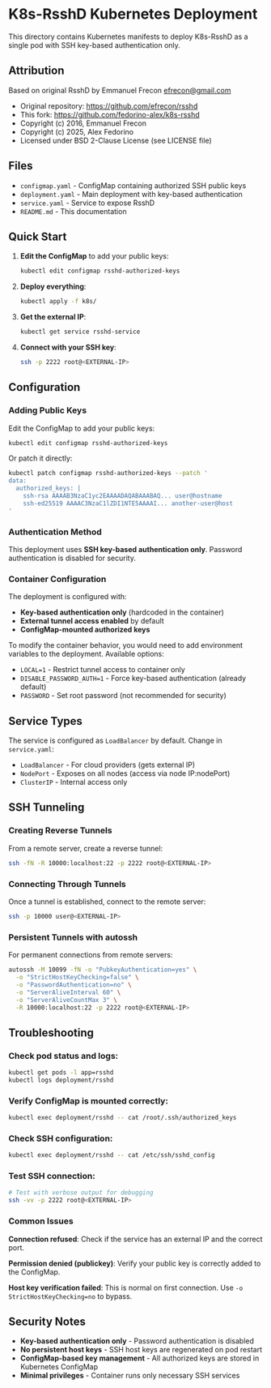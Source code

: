 # K8s-RsshD Kubernetes Deployment

This directory contains Kubernetes manifests to deploy K8s-RsshD as a single pod with SSH key-based authentication only.

## Attribution

Based on original RsshD by Emmanuel Frecon <efrecon@gmail.com>
- Original repository: https://github.com/efrecon/rsshd
- This fork: https://github.com/fedorino-alex/k8s-rsshd
- Copyright (c) 2016, Emmanuel Frecon
- Copyright (c) 2025, Alex Fedorino
- Licensed under BSD 2-Clause License (see LICENSE file)

## Files

- `configmap.yaml` - ConfigMap containing authorized SSH public keys
- `deployment.yaml` - Main deployment with key-based authentication
- `service.yaml` - Service to expose RsshD
- `README.md` - This documentation

## Quick Start

1. **Edit the ConfigMap** to add your public keys:
   ```bash
   kubectl edit configmap rsshd-authorized-keys
   ```

2. **Deploy everything**:
   ```bash
   kubectl apply -f k8s/
   ```

3. **Get the external IP**:
   ```bash
   kubectl get service rsshd-service
   ```

4. **Connect with your SSH key**:
   ```bash
   ssh -p 2222 root@<EXTERNAL-IP>
   ```

## Configuration

### Adding Public Keys

Edit the ConfigMap to add your public keys:

```bash
kubectl edit configmap rsshd-authorized-keys
```

Or patch it directly:

```bash
kubectl patch configmap rsshd-authorized-keys --patch '
data:
  authorized_keys: |
    ssh-rsa AAAAB3NzaC1yc2EAAAADAQABAAABAQ... user@hostname
    ssh-ed25519 AAAAC3NzaC1lZDI1NTE5AAAAI... another-user@host
'
```

### Authentication Method

This deployment uses **SSH key-based authentication only**. Password authentication is disabled for security.

### Container Configuration

The deployment is configured with:
- **Key-based authentication only** (hardcoded in the container)
- **External tunnel access enabled** by default
- **ConfigMap-mounted authorized keys**

To modify the container behavior, you would need to add environment variables to the deployment. Available options:

- `LOCAL=1` - Restrict tunnel access to container only
- `DISABLE_PASSWORD_AUTH=1` - Force key-based authentication (already default)
- `PASSWORD` - Set root password (not recommended for security)

## Service Types

The service is configured as `LoadBalancer` by default. Change in `service.yaml`:

- `LoadBalancer` - For cloud providers (gets external IP)
- `NodePort` - Exposes on all nodes (access via node IP:nodePort)
- `ClusterIP` - Internal access only

## SSH Tunneling

### Creating Reverse Tunnels

From a remote server, create a reverse tunnel:

```bash
ssh -fN -R 10000:localhost:22 -p 2222 root@<EXTERNAL-IP>
```

### Connecting Through Tunnels

Once a tunnel is established, connect to the remote server:

```bash
ssh -p 10000 user@<EXTERNAL-IP>
```

### Persistent Tunnels with autossh

For permanent connections from remote servers:

```bash
autossh -M 10099 -fN -o "PubkeyAuthentication=yes" \
  -o "StrictHostKeyChecking=false" \
  -o "PasswordAuthentication=no" \
  -o "ServerAliveInterval 60" \
  -o "ServerAliveCountMax 3" \
  -R 10000:localhost:22 -p 2222 root@<EXTERNAL-IP>
```

## Troubleshooting

### Check pod status and logs:
```bash
kubectl get pods -l app=rsshd
kubectl logs deployment/rsshd
```

### Verify ConfigMap is mounted correctly:
```bash
kubectl exec deployment/rsshd -- cat /root/.ssh/authorized_keys
```

### Check SSH configuration:
```bash
kubectl exec deployment/rsshd -- cat /etc/ssh/sshd_config
```

### Test SSH connection:
```bash
# Test with verbose output for debugging
ssh -vv -p 2222 root@<EXTERNAL-IP>
```

### Common Issues

**Connection refused**: Check if the service has an external IP and the correct port.

**Permission denied (publickey)**: Verify your public key is correctly added to the ConfigMap.

**Host key verification failed**: This is normal on first connection. Use `-o StrictHostKeyChecking=no` to bypass.

## Security Notes

- **Key-based authentication only** - Password authentication is disabled
- **No persistent host keys** - SSH host keys are regenerated on pod restart
- **ConfigMap-based key management** - All authorized keys are stored in Kubernetes ConfigMap
- **Minimal privileges** - Container runs only necessary SSH services

